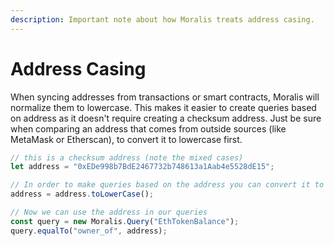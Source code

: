 ```yaml
---
description: Important note about how Moralis treats address casing.
---
```


# Address Casing

When syncing addresses from transactions or smart contracts, Moralis will normalize them to lowercase. This makes it easier to create queries based on address as it doesn't require creating a checksum address. Just be sure when comparing an address that comes from outside sources (like MetaMask or Etherscan), to convert it to lowercase first.

```javascript
// this is a checksum address (note the mixed cases)
let address = "0xEDe998b7BdE2467732b748613a1Aab4e5528dE15";

// In order to make queries based on the address you can convert it to lowercase
address = address.toLowerCase();

// Now we can use the address in our queries
const query = new Moralis.Query("EthTokenBalance");
query.equalTo("owner_of", address);
```

